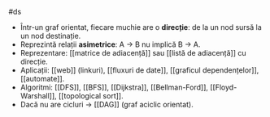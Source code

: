 #ds
- Într-un graf orientat, fiecare muchie are o **direcție**: de la un nod sursă la un nod destinație.
- Reprezintă relații **asimetrice**: A → B nu implică B → A.
- Reprezentare: [[matrice de adiacență]] sau [[listă de adiacență]] cu direcție.
- Aplicații: [[web]] (linkuri), [[fluxuri de date]], [[graficul dependențelor]], [[automate]].
- Algoritmi: [[DFS]], [[BFS]], [[Dijkstra]], [[Bellman-Ford]], [[Floyd-Warshall]], [[topological sort]].
- Dacă nu are cicluri → [[DAG]] (graf aciclic orientat).
